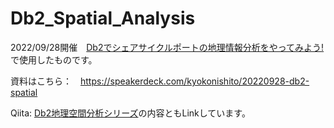 # Db2_Spatial_Analysis

2022/09/28開催　[Db2でシェアサイクルポートの地理情報分析をやってみよう!](https://ibm-developer.connpass.com/event/259583/)で使用したものです。

資料はこちら：　https://speakerdeck.com/kyokonishito/20220928-db2-spatial

Qiita: [Db2地理空間分析シリーズ](https://qiita.com/nishikyon/items/2f8bc4858e2d54bf9b1a)の内容ともLinkしています。
